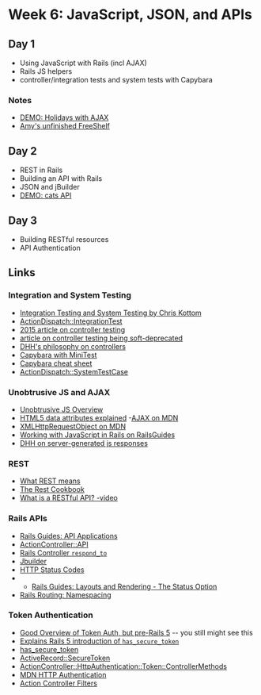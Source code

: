 # Week 6: JavaScript, JSON, and APIs

## Day 1

- Using JavaScript with Rails (incl AJAX)
- Rails JS helpers
- controller/integration tests and system tests with Capybara

### Notes
- [DEMO: Holidays with AJAX](notes/holidays)
- [Amy's unfinished FreeShelf]( notes/amy-freeshelf)

## Day 2

- REST in Rails
- Building an API with Rails
- JSON and jBuilder
- [DEMO: cats API](notes/cats)

## Day 3

- Building RESTful resources
- API Authentication

## Links

### Integration and System Testing

- [Integration Testing and System Testing by Chris Kottom](https://chriskottom.com/blog/2017/04/full-stack-testing-with-rails-system-tests/)
- [ActionDispatch::IntegrationTest](http://api.rubyonrails.org/v5.2.0/classes/ActionDispatch/IntegrationTest.html)
- [2015 article on controller testing](https://medium.com/ruby-on-rails/testing-rails-controllers-d3fc59a91a78)
- [article on controller testing being soft-deprecated](https://medium.com/table-xi/whats-up-with-rails-controller-tests-f0ece1fdd9f0)
- [DHH's philosophy on controllers](http://jeromedalbert.com/how-dhh-organizes-his-rails-controllers/)
- [Capybara with MiniTest](https://github.com/teamcapybara/capybara#using-capybara-with-minitest)
- [Capybara cheat sheet](https://gist.github.com/zhengjia/428105)
- [ActionDispatch::SystemTestCase](http://api.rubyonrails.org/v5.2.0/classes/ActionDispatch/SystemTestCase.html)

### Unobtrusive JS and AJAX

- [Unobtrusive JS Overview](https://m.patrikonrails.com/a-definitive-guide-to-railss-unobtrusive-javascript-adapter-ef13bd047fff)
- [HTML5 data attributes explained](https://johnresig.com/blog/html-5-data-attributes/)
-[AJAX on MDN](https://developer.mozilla.org/en-US/docs/Web/Guide/AJAX)
- [XMLHttpRequestObject on MDN](https://developer.mozilla.org/en-US/docs/Web/API/XMLHttpRequest)
- [Working with JavaScript in Rails on RailsGuides](http://guides.rubyonrails.org/working_with_javascript_in_rails.html)
- [DHH on server-generated js responses](https://signalvnoise.com/posts/3697-server-generated-javascript-responses)

### REST

- [What REST means](https://codewords.recurse.com/issues/five/what-restful-actually-means)
- [The Rest Cookbook](http://restcookbook.com/)
- [What is a RESTful API? -video](https://youtu.be/Q-BpqyOT3a8)

### Rails APIs

- [Rails Guides: API Applications](http://guides.rubyonrails.org/api_app.html)
- [ActionController::API](http://api.rubyonrails.org/v5.2.0/classes/ActionController/API.html)
- [Rails Controller `respond_to`](http://api.rubyonrails.org/classes/ActionController/MimeResponds.html#method-i-respond_to)
- [Jbuilder](https://github.com/rails/jbuilder)
- [HTTP Status Codes](http://www.restapitutorial.com/httpstatuscodes.html)
- - [Rails Guides: Layouts and Rendering - The Status Option](http://guides.rubyonrails.org/layouts_and_rendering.html#the-status-option)
- [Rails Routing: Namespacing](http://guides.rubyonrails.org/routing.html#controller-namespaces-and-routing)

### Token Authentication

- [Good Overview of Token Auth, but pre-Rails 5](https://www.codeschool.com/blog/2014/02/03/token-based-authentication-rails/) -- you still might see this
- [Explains Rails 5 introduction of `has_secure_token`](https://blog.bigbinary.com/2016/03/23/has-secure-token-to-generate-unique-random-token-in-rails-5.html)
- [has_secure_token](http://api.rubyonrails.org/classes/ActiveRecord/SecureToken/ClassMethods.html#method-i-has_secure_token)
- [ActiveRecord::SecureToken](http://api.rubyonrails.org/classes/ActiveRecord/SecureToken/ClassMethods.html)
- [ActionController::HttpAuthentication::Token::ControllerMethods](http://api.rubyonrails.org/classes/ActionController/HttpAuthentication/Token/ControllerMethods.html)
- [MDN HTTP Authentication](https://developer.mozilla.org/en-US/docs/Web/HTTP/Authentication)
- [Action Controller Filters](http://guides.rubyonrails.org/action_controller_overview.html#filters)
